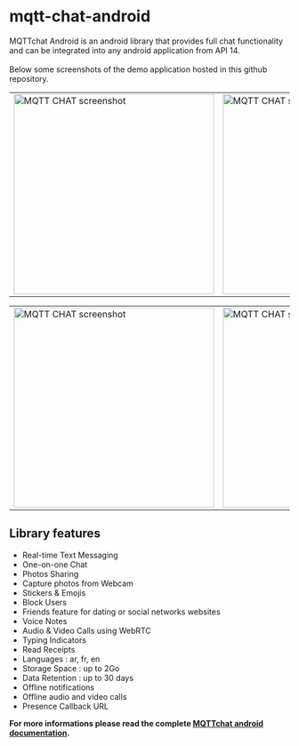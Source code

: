 # mqtt-chat-android
MQTTchat Android is an android library that provides full chat functionality and can be integrated into any android application from API 14.
<br><br>Below some screenshots of the demo application hosted in this github repository.
<table><tr><td>
<a href="https://ibb.co/SVJrG5H"><img src="https://i.ibb.co/WBstjG7/2020-02-06-18-48-22.jpg" alt="MQTT CHAT screenshot" border="0" height=360></a>
  </td><td>
  <a href="https://ibb.co/jkTv0pL"><img src="https://i.ibb.co/N2s6D4L/2020-02-06-18-51-19.jpg" alt="MQTT CHAT screenshot" border="0" height=360></a>
  </td><td>
 <a href="https://ibb.co/LrV80DB"><img src="https://i.ibb.co/2SGyF0R/2020-02-06-18-53-14.jpg" alt="MQTT CHAT screenshot" border="0" height=360></a>
  </td></tr>
  </table>
  <table><tr><td>
<a href="https://ibb.co/mDcjRwj"><img src="https://i.ibb.co/TvgfwSf/2020-02-06-18-57-32.jpg" alt="MQTT CHAT screenshot" border="0" height=360></a>
  </td><td>
 <a href="https://ibb.co/27Xss9r"><img src="https://i.ibb.co/5Wqnn03/2020-02-06-19-01-12.jpg" alt="MQTT CHAT screenshot" border="0" height=360></a> 
  </td><td>
<a href="https://ibb.co/mHR1zPV"><img src="https://i.ibb.co/D71sKjH/2020-02-09-11-23-27.jpg" alt="2020-02-09-11-23-27" border="0" height=360></a>
  </td>
  </tr>
  </table>
  
  

## Library features
- Real-time Text Messaging
- One-on-one Chat
- Photos Sharing
- Capture photos from Webcam
- Stickers & Emojis
- Block Users
- Friends feature for dating or social networks websites
- Voice Notes
- Audio & Video Calls using WebRTC
- Typing Indicators
- Read Receipts
- Languages : ar, fr, en
- Storage Space : up to 2Go
- Data Retention : up to 30 days
- Offline notifications
- Offline audio and video calls
- Presence Callback URL


__For more informations please read the complete <a href="https://doc.mqtt-chat.com/mqttchat-android/integration">MQTTchat android documentation</a>.__

